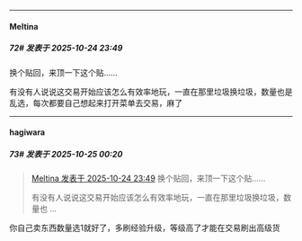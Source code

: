 ﻿
*****

####  Meltina  
##### 72#       发表于 2025-10-24 23:49

换个贴回，来顶一下这个贴……

有没有人说说这交易开始应该怎么有效率地玩，一直在那里垃圾换垃圾，数量也是乱选，每次都要自己想起来打开菜单去交易，麻了


*****

####  hagiwara  
##### 73#       发表于 2025-10-25 00:20

<blockquote><a href="httphttps://stage1st.com/2b/forum.php?mod=redirect&amp;goto=findpost&amp;pid=68622313&amp;ptid=2264013" target="_blank">Meltina 发表于 2025-10-24 23:49</a>
换个贴回，来顶一下这个贴……

有没有人说说这交易开始应该怎么有效率地玩，一直在那里垃圾换垃圾，数量也 ...</blockquote>
你自己卖东西数量选1就好了，多刷经验升级，等级高了才能在交易刷出高级货

